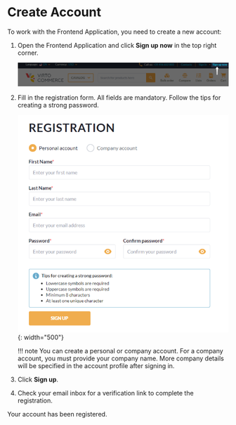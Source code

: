 # Create Account

To work with the Frontend Application, you need to create a new account:

1. Open the Frontend Application and click **Sign up now** in the top right corner.

    ![Sign-up](../media/sign-up.png)

1. Fill in the registration form. All fields are mandatory. Follow the tips for creating a strong password.

    ![registration](../media/registration-form.png){: width="500"}

    !!! note
        You can create a personal or company account. For a company account, you must provide your company name. More company details will be specified in the account profile after signing in.

1. Click **Sign up**.

1. Check your email inbox for a verification link to complete the registration.

Your account has been registered.


